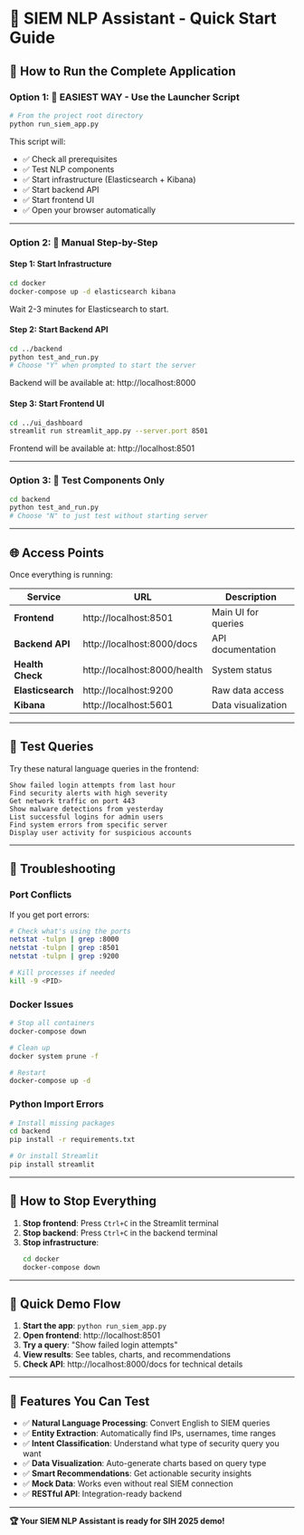 # 🚀 SIEM NLP Assistant - Quick Start Guide

## 🎯 How to Run the Complete Application

### Option 1: 🚀 **EASIEST WAY - Use the Launcher Script**

```bash
# From the project root directory
python run_siem_app.py
```

This script will:
- ✅ Check all prerequisites 
- ✅ Test NLP components
- ✅ Start infrastructure (Elasticsearch + Kibana)
- ✅ Start backend API
- ✅ Start frontend UI
- ✅ Open your browser automatically

---

### Option 2: 🔧 **Manual Step-by-Step**

#### Step 1: Start Infrastructure
```bash
cd docker
docker-compose up -d elasticsearch kibana
```
Wait 2-3 minutes for Elasticsearch to start.

#### Step 2: Start Backend API
```bash
cd ../backend
python test_and_run.py
# Choose "Y" when prompted to start the server
```
Backend will be available at: http://localhost:8000

#### Step 3: Start Frontend UI
```bash
cd ../ui_dashboard
streamlit run streamlit_app.py --server.port 8501
```
Frontend will be available at: http://localhost:8501

---

### Option 3: 🧪 **Test Components Only**

```bash
cd backend
python test_and_run.py
# Choose "N" to just test without starting server
```

---

## 🌐 Access Points

Once everything is running:

| Service | URL | Description |
|---------|-----|-------------|
| **Frontend** | http://localhost:8501 | Main UI for queries |
| **Backend API** | http://localhost:8000/docs | API documentation |
| **Health Check** | http://localhost:8000/health | System status |
| **Elasticsearch** | http://localhost:9200 | Raw data access |
| **Kibana** | http://localhost:5601 | Data visualization |

---

## 🧪 Test Queries

Try these natural language queries in the frontend:

```
Show failed login attempts from last hour
Find security alerts with high severity  
Get network traffic on port 443
Show malware detections from yesterday
List successful logins for admin users
Find system errors from specific server
Display user activity for suspicious accounts
```

---

## 🔧 Troubleshooting

### Port Conflicts
If you get port errors:
```bash
# Check what's using the ports
netstat -tulpn | grep :8000
netstat -tulpn | grep :8501
netstat -tulpn | grep :9200

# Kill processes if needed
kill -9 <PID>
```

### Docker Issues
```bash
# Stop all containers
docker-compose down

# Clean up
docker system prune -f

# Restart
docker-compose up -d
```

### Python Import Errors
```bash
# Install missing packages
cd backend
pip install -r requirements.txt

# Or install Streamlit
pip install streamlit
```

---

## 🛑 How to Stop Everything

1. **Stop frontend**: Press `Ctrl+C` in the Streamlit terminal
2. **Stop backend**: Press `Ctrl+C` in the backend terminal  
3. **Stop infrastructure**: 
   ```bash
   cd docker
   docker-compose down
   ```

---

## 🎉 Quick Demo Flow

1. **Start the app**: `python run_siem_app.py`
2. **Open frontend**: http://localhost:8501
3. **Try a query**: "Show failed login attempts"
4. **View results**: See tables, charts, and recommendations
5. **Check API**: http://localhost:8000/docs for technical details

---

## 📱 Features You Can Test

- ✅ **Natural Language Processing**: Convert English to SIEM queries
- ✅ **Entity Extraction**: Automatically find IPs, usernames, time ranges
- ✅ **Intent Classification**: Understand what type of security query you want
- ✅ **Data Visualization**: Auto-generate charts based on query type
- ✅ **Smart Recommendations**: Get actionable security insights
- ✅ **Mock Data**: Works even without real SIEM connection
- ✅ **RESTful API**: Integration-ready backend

---

**🏆 Your SIEM NLP Assistant is ready for SIH 2025 demo!**
